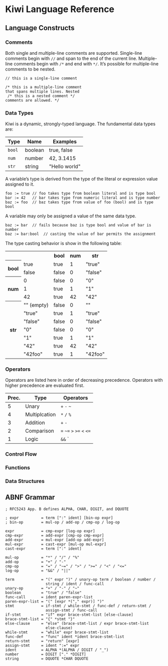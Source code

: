 # Kiwi Language Reference

## Language Constructs

### Comments

Both single and multiple-line comments are supported. Single-line comments
begin with `//` and span to the end of the current line. Multiple-line
comments begin with `/*` and end with `*/`. It’s possible for multiple-line
comments to be nested.

    // this is a single-line comment

    /* this is a multiple-line comment
    that spans multiple lines. Nested
     /* this is a nested comment */
    comments are allowed. */

### Data Types

Kiwi is a dynamic, strongly-typed language. The fundamental data types are:

Type   | Name    | Examples
-------|---------|--------------
`bool` | boolean | true, false
`num`  | number  | 42, 3.1415
`str`  | string  | "Hello world"

A variable’s type is derived from the type of the literal or expression
value assigned to it.

    foo := true // foo takes type from boolean literal and is type bool
    bar := 42   // bar takes type from numeric literal and is type number
    baz := foo  // baz takes type from value of foo (bool) and is type bool

A variable may only be assigned a value of the same data type.

    baz := bar  // fails because baz is type bool and value of bar is number
    baz := bar:bool  // casting the value of bar permits the assignment

The type casting behavior is show in the following table:

<table>
  <tr>
    <th colspan="2">&nbsp;</th>
    <th>bool</th><th>num</th><th>str</th>
  </tr><tr>
    <th rowspan="2">bool</th>
    <td>true</td><td>true</td><td>1</td><td>"true"</td>
  </tr><tr>
    <td>false</td><td>false</td><td>0</td><td>"false"</td>
  </tr><tr>
    <th rowspan="3">num</th>
    <td>0</td><td>false</td><td>0</td><td>"0"</td>
  </tr><tr>
    <td>1</td><td>true</td><td>1</td><td>"1"</td>
  </tr><tr>
    <td>42</td><td>true</td><td>42</td><td>"42"</td>
  </tr><tr>
    <th rowspan="7">str</th>
    <td>"" (empty)</td><td>false</td><td>0</td><td>""</td>
  </tr><tr>
    <td>"true"</td><td>true</td><td>1</td><td>"true"</td>
  </tr><tr>
    <td>"false"</td><td>false</td><td>0</td><td>"false"</td>
  </tr><tr>
    <td>"0"</td><td>false</td><td>0</td><td>"0"</td>
  </tr><tr>
    <td>"1"</td><td>true</td><td>1</td><td>"1"</td>
  </tr><tr>
    <td>"42"</td><td>true</td><td>42</td><td>"42"</td>
  </tr><tr>
    <td>"42foo"</td><td>true</td><td>1</td><td>"42foo"</td>
  </tr>
</table>

### Operators

Operators are listed here in order of decreasing precedence. Operators with
higher precedence are evaluated first.

Prec. | Type          | Operators
------|---------------|----------------------------
 5    | Unary         | `+` `-` `~`
 4    | Multiplcation | `*` `/` `%`
 3    | Addition      | `+` `-`
 2    | Comparison    | `=` `~=` `>` `>=` `<` `<=`
 1    | Logic         | `&&` `||`

### Control Flow

### Functions

### Data Structures

## ABNF Grammar

    ; RFC5243 App. B defines ALPHA, CHAR, DIGIT, and DQUOTE

    ; expr          = term [":" ident] [bin-op expr]
    ; bin-op        = mul-op / add-op / cmp-op / log-op

    expr            = cmp-expr [log-op expr]
    cmp-expr        = add-expr [cmp-op cmp-expr]
    add-expr        = mul-expr [add-op add-expr]
    mul-expr        = cast-expr [mul-op mul-expr]
    cast-expr       = term [":" ident]

    mul-op          = "*" / "/" / "%"
    add-op          = "+" / "-"
    cmp-op          = "=" / "~=" / ">" / ">=" / "<" / "<="
    log-op          = "&&" / "||"

    term            = "(" expr ")" / unary-op term / boolean / number /
                      string / ident / func-call
    unary-op        = "+" / "-" / "~"
    boolean         = "true" / "false"
    func-call       = ident paren-expr-list
    paren-expr-list = "(" [expr *("," expr)] ")"
    stmt            = if-stmt / while-stmt / func-def / return-stmt /
                      assign-stmt / func-call
    if-stmt         = "if" expr brace-stmt-list [else-clause]
    brace-stmt-list = "{" *stmt "}"
    else-clause     = "else" (brace-stmt-list / expr brace-stmt-list
                      else-clause)
    while-stmt      = "while" expr brace-stmt-list
    func-def        = "func" ident *ident brace-stmt-list
    return-stmt     = "return" [expr]
    assign-stmt     = ident ":=" expr
    ident           = ALPHA *(ALPHA / DIGIT / "_")
    number          = DIGIT ["." *DIGIT]
    string          = DQUOTE *CHAR DQUOTE
